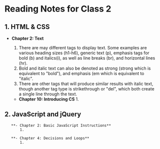# Reading Notes for Class 2

## 1. HTML & CSS
  - **Chapter 2: Text**
       1. There are may different tags to display text. Some examples are various heading sizes (h1-h6), generic text (p), emphasis tags for bold (b) and italics(i), as well as line breaks (br), and horizontal lines (hr).
       2. Bold and italic text can also be denoted as strong (strong which is equivalent to "bold"), and emphasis (em which is equivalent to "italic". 
       3. There are other tags that will produce similar results with italic text, though another tag type is strikethrough or "del", which both create a single line through the text.
           
    - **Chapter 10: Introducing CS**
           1. 
       
  ## 2. JavaScript and jQuery
       **- Chapter 2: Basic JavaScript Instructions**
           1.
       
       **- Chapter 4: Decisions and Loops**
           1. 
